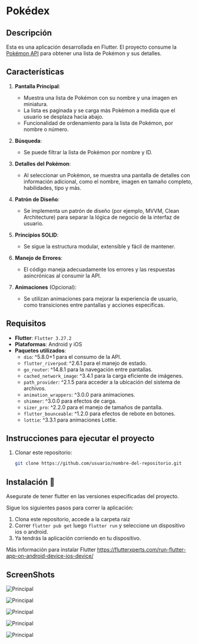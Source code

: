 # Pokédex

## Descripción

Esta es una aplicación desarrollada en Flutter. El proyecto consume la [Pokémon API](https://pokeapi.co/) para obtener una lista de Pokémon y sus detalles.

## Características

1. **Pantalla Principal**: 
   - Muestra una lista de Pokémon con su nombre y una imagen en miniatura.
   - La lista es paginada y se carga más Pokémon a medida que el usuario se desplaza hacia abajo.
   - Funcionalidad de ordenamiento para la lista de Pokémon, por nombre o número.

2. **Búsqueda**: 
   - Se puede filtrar la lista de Pokémon por nombre y ID.

3. **Detalles del Pokémon**:
   - Al seleccionar un Pokémon, se muestra una pantalla de detalles con información adicional, como el nombre, imagen en tamaño completo, habilidades, tipo y más.

4. **Patrón de Diseño**:
   - Se implementa un patrón de diseño (por ejemplo, MVVM, Clean Architecture) para separar la lógica de negocio de la interfaz de usuario.

5. **Principios SOLID**:
   - Se sigue la estructura modular, extensible y fácil de mantener.

6. **Manejo de Errores**:
   - El código maneja adecuadamente los errores y las respuestas asincrónicas al consumir la API.

7. **Animaciones** (Opcional):
   - Se utilizan animaciones para mejorar la experiencia de usuario, como transiciones entre pantallas y acciones específicas.

## Requisitos

- **Flutter**: `Flutter 3.27.2`
- **Plataformas**: Android y iOS
- **Paquetes utilizados**:
   - `dio`: ^5.8.0+1 para el consumo de la API.
   - `flutter_riverpod`: ^2.6.1 para el manejo de estado.
   - `go_router`: ^14.8.1 para la navegación entre pantallas.
   - `cached_network_image`: ^3.4.1 para la carga eficiente de imágenes.
   - `path_provider`: ^2.1.5 para acceder a la ubicación del sistema de archivos.
   - `animation_wrappers`: ^3.0.0 para animaciones.
   - `shimmer`: ^3.0.0 para efectos de carga.
   - `sizer_pro`: ^2.2.0 para el manejo de tamaños de pantalla.
   - `flutter_bounceable`: ^1.2.0 para efectos de rebote en botones.
   - `lottie`: ^3.3.1 para animaciones Lottie.

## Instrucciones para ejecutar el proyecto

1. Clonar este repositorio:

   ```bash
   git clone https://github.com/usuario/nombre-del-repositorio.git


## Instalación 📲

Asegurate de tener flutter en las versiones especificadas del proyecto.

Sigue los siguientes pasos para correr la aplicación:

1. Clona este repositorio, accede a la carpeta raiz
2. Correr `flutter pub get` luego `flutter run` y seleccione un dispositivo ios o android.
3. Ya tendrás la aplicación corriendo en tu dispositivo.

Más información para instalar Flutter
https://flutterxperts.com/run-flutter-app-on-android-device-ios-device/


## ScreenShots

![Principal](demo/1.png)

![Principal](demo/2.png)

![Principal](demo/3.png)

![Principal](demo/4.png)

![Principal](demo/5.png)


